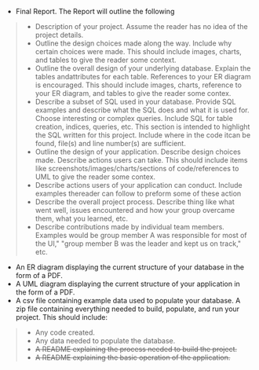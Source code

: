 
* Final Report. The Report will outline the following
> - Description of your project. Assume the reader has no idea of the project details.
> - Outline the design choices made along the way. Include why certain choices were made.  This should include images,  charts, and tables to give the reader some context.
> - Outline the overall design of your underlying database. Explain the tables andattributes  for  each  table.  References  to  your  ER  diagram  is  encouraged.  This should include images, charts, reference to your ER diagram, and tables to give the reader some contex.
> - Describe a subset of SQL used in your database. Provide SQL examples and describe what the SQL does and what it is used for. Choose interesting or complex queries. Include SQL for table creation, indices, queries, etc. This section is intended to highlight the SQL written for this project. Include where in the code itcan be found, file(s) and line number(s) are sufficient.
> - Outline the design of your application. Describe design choices made. Describe actions users can take. This should include items like screenshots/images/charts/sections of code/references to UML to give the reader some contex.
> - Describe  actions  users  of  your  application  can  conduct.  Include  examples  thereader can follow to preform some of these action
> - Describe the overall project process. Describe thing like what went well, issues encountered and how your group overcame them, what you learned, etc.
> - Describe  contributions  made  by  individual  team  members.  Examples  would  be group member A was responsible for most of the UI," "group member B was the leader and kept us on track," etc.

* An  ER  diagram  displaying  the  current  structure  of  your  database  in  the  form  of  a PDF.
* A UML diagram displaying the current structure of your application in the form of a PDF.
* A csv  file containing example data used to populate your database. A zip file containing everything needed to build, populate, and run your project. This should include: 
> - Any code created.
> - Any data needed to populate the database.
> - ~~A README explaining the process needed to build the project.~~
> - ~~A README explaining the basic operation of the application.~~

